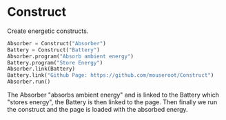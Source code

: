 # Construct
Create energetic constructs.


```python
Absorber = Construct("Absorber")
Battery = Construct("Battery")
Absorber.program("Absorb ambient energy")
Battery.program("Store Energy")
Absorber.link(Battery)
Battery.link("Github Page: https://github.com/mouseroot/Construct")
Absorber.run()
```

The Absorber "absorbs ambient energy" and is linked to the Battery which "stores energy", the Battery is then linked to the page.
Then finally we run the construct and the page is loaded with the absorbed energy.
